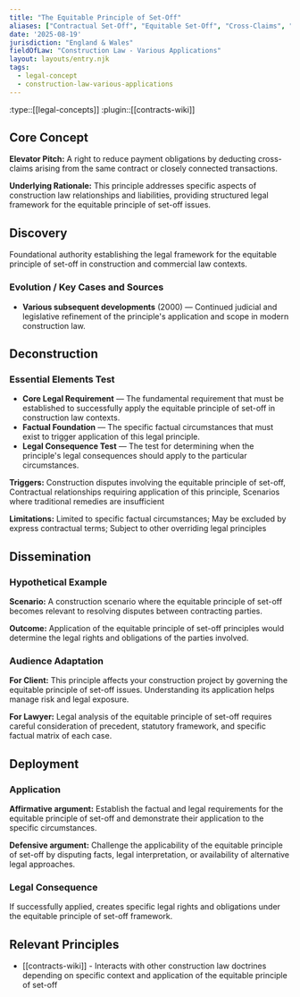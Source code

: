 ```yaml
---
title: "The Equitable Principle of Set-Off"
aliases: ["Contractual Set-Off", "Equitable Set-Off", "Cross-Claims", "Mutual Debts"]
date: '2025-08-19'
jurisdiction: "England & Wales"
fieldOfLaw: "Construction Law - Various Applications"
layout: layouts/entry.njk
tags:
  - legal-concept
  - construction-law-various-applications
---
```


:type::[[legal-concepts]]
:plugin::[[contracts-wiki]]

## Core Concept

**Elevator Pitch:** A right to reduce payment obligations by deducting cross-claims arising from the same contract or closely connected transactions.

**Underlying Rationale:** This principle addresses specific aspects of construction law relationships and liabilities, providing structured legal framework for the equitable principle of set-off issues.

## Discovery

Foundational authority establishing the legal framework for the equitable principle of set-off in construction and commercial law contexts.

### Evolution / Key Cases and Sources

- **Various subsequent developments** (2000) — Continued judicial and legislative refinement of the principle's application and scope in modern construction law.

## Deconstruction

### Essential Elements Test

- **Core Legal Requirement** — The fundamental requirement that must be established to successfully apply the equitable principle of set-off in construction law contexts.
- **Factual Foundation** — The specific factual circumstances that must exist to trigger application of this legal principle.
- **Legal Consequence Test** — The test for determining when the principle's legal consequences should apply to the particular circumstances.

**Triggers:** Construction disputes involving the equitable principle of set-off, Contractual relationships requiring application of this principle, Scenarios where traditional remedies are insufficient

**Limitations:** Limited to specific factual circumstances; May be excluded by express contractual terms; Subject to other overriding legal principles

## Dissemination

### Hypothetical Example

**Scenario:** A construction scenario where the equitable principle of set-off becomes relevant to resolving disputes between contracting parties.

**Outcome:** Application of the equitable principle of set-off principles would determine the legal rights and obligations of the parties involved.

### Audience Adaptation

**For Client:** This principle affects your construction project by governing the equitable principle of set-off issues. Understanding its application helps manage risk and legal exposure.

**For Lawyer:** Legal analysis of the equitable principle of set-off requires careful consideration of precedent, statutory framework, and specific factual matrix of each case.

## Deployment

### Application

**Affirmative argument:** Establish the factual and legal requirements for the equitable principle of set-off and demonstrate their application to the specific circumstances.

**Defensive argument:** Challenge the applicability of the equitable principle of set-off by disputing facts, legal interpretation, or availability of alternative legal approaches.

### Legal Consequence

If successfully applied, creates specific legal rights and obligations under the equitable principle of set-off framework.

## Relevant Principles

- [[contracts-wiki]] - Interacts with other construction law doctrines depending on specific context and application of the equitable principle of set-off
